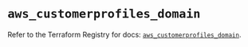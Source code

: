 # `aws_customerprofiles_domain`

Refer to the Terraform Registry for docs: [`aws_customerprofiles_domain`](https://registry.terraform.io/providers/hashicorp/aws/6.9.0/docs/resources/customerprofiles_domain).
